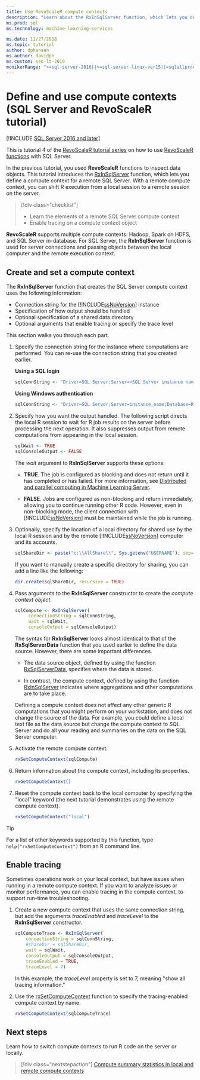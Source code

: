 ```yaml
---
title: Use RevoScaleR compute contexts
description: "Learn about the RxInSqlServer function, which lets you define a compute context for a remote SQL Server."
ms.prod: sql
ms.technology: machine-learning-services

ms.date: 11/27/2018  
ms.topic: tutorial
author: dphansen
ms.author: davidph
ms.custom: seo-lt-2019
monikerRange: ">=sql-server-2016||>=sql-server-linux-ver15||=sqlallproducts-allversions"
---
```

# Define and use compute contexts (SQL Server and RevoScaleR tutorial)
[!INCLUDE [SQL Server 2016 and later](../../includes/applies-to-version/sqlserver2016.md)]

This is tutorial 4 of the [RevoScaleR tutorial series](deepdive-data-science-deep-dive-using-the-revoscaler-packages.md) on how to use [RevoScaleR functions](https://docs.microsoft.com/machine-learning-server/r-reference/revoscaler/revoscaler) with SQL Server.

In the previous tutorial, you used **RevoScaleR** functions to inspect data objects. This tutorial introduces the [RxInSqlServer](https://docs.microsoft.com/machine-learning-server/r-reference/revoscaler/rxinsqlserver) function, which lets you define a compute context for a remote SQL Server. With a remote compute context, you can shift R execution from a local session to a remote session on the server. 

> [!div class="checklist"]
> * Learn the elements of a remote SQL Server compute context
> * Enable tracing on a compute context object

**RevoScaleR** supports multiple compute contexts: Hadoop, Spark on HDFS, and SQL Server in-database. For SQL Server, the **RxInSqlServer** function is used for server connections and passing objects between the local computer and the remote execution context.

## Create and set a compute context

The **RxInSqlServer** function that creates the SQL Server compute context uses the following information:

+ Connection string for the [!INCLUDE[ssNoVersion](../../includes/ssnoversion-md.md)] instance
+ Specification of how output should be handled
+ Optional specification of a shared data directory
+ Optional arguments that enable tracing or specify the trace level

This section walks you through each part.

1. Specify the connection string for the instance where computations are performed. You can re-use the connection string that you created earlier.

    **Using a SQL login**

    ```R
    sqlConnString <- "Driver=SQL Server;Server=<SQL Server instance name>; Database=<database name>;Uid=<SQL user nme>;Pwd=<password>"
      ```

    **Using Windows authentication**

    ```R
    sqlConnString <- "Driver=SQL Server;Server=instance_name;Database=RevoDeepDive;Trusted_Connection=True"
    ```
    
2. Specify how you want the output handled. The following script directs the local R session to wait for R job results on the server before processing the next operation. It also suppresses output from remote computations from appearing in the local session.
  
    ```R
    sqlWait <- TRUE
    sqlConsoleOutput <- FALSE
    ```
  
    The *wait* argument to **RxInSqlServer** supports these options:
  
    -   **TRUE**. The job is configured as blocking and does not return until it has completed or has failed.  For more information, see [Distributed and parallel computing in Machine Learning Server](https://docs.microsoft.com/machine-learning-server/r/how-to-revoscaler-distributed-computing).
  
    -   **FALSE**. Jobs are configured as non-blocking and return immediately, allowing you to continue running other R code. However, even in non-blocking mode, the client connection with [!INCLUDE[ssNoVersion](../../includes/ssnoversion-md.md)] must be maintained while the job is running.

3. Optionally, specify the location of a local directory for shared use by the local R session and by the remote [!INCLUDE[ssNoVersion](../../includes/ssnoversion-md.md)] computer and its accounts.

    ```R
    sqlShareDir <- paste("c:\\AllShare\\", Sys.getenv("USERNAME"), sep="")
    ```
    
   If you want to manually create a specific directory for sharing, you can add a line like the following:

    ```R
    dir.create(sqlShareDir, recursive = TRUE)
    ```

4. Pass arguments to the **RxInSqlServer** constructor to create the *compute context object*.

    ```R
    sqlCompute <- RxInSqlServer(  
         connectionString = sqlConnString,
         wait = sqlWait,
         consoleOutput = sqlConsoleOutput)
    ```
    
    The syntax for **RxInSqlServer** looks almost identical to that of the **RxSqlServerData** function that you used earlier to define the data source. However, there are some important differences.
      
    - The data source object, defined by using the function [RxSqlServerData](https://docs.microsoft.com/machine-learning-server/r-reference/revoscaler/rxsqlserverdata), specifies where the data is stored.
    
    - In contrast, the compute context, defined by using the function [RxInSqlServer](https://docs.microsoft.com/machine-learning-server/r-reference/revoscaler/rxinsqlserver) indicates where aggregations and other computations are to take place.
    
    Defining a compute context does not affect any other generic R computations that you might perform on your workstation, and does not change the source of the data. For example, you could define a local text file as the data source but change the compute context to SQL Server and do all your reading and summaries on the data on the SQL Server computer.

5. Activate the remote compute context.

    ```R
    rxSetComputeContext(sqlCompute)
    ```

6. Return information about the compute context, including its properties.

    ```R
    rxGetComputeContext()
    ```

7. Reset the compute context back to the local computer by specifying the "local" keyword (the next tutorial demonstrates using the remote compute context).

    ```R
    rxSetComputeContext("local")
    ```

> [!Tip]
> For a list of other keywords supported by this function, type `help("rxSetComputeContext")` from an R command line.

## Enable tracing

Sometimes operations work on your local context, but have issues when running in a remote compute context. If you want to analyze issues or monitor performance, you can enable tracing in the compute context, to support run-time troubleshooting.

1. Create a new compute context that uses the same connection string, but add the arguments *traceEnabled* and *traceLevel* to the **RxInSqlServer** constructor.

    ```R
    sqlComputeTrace <- RxInSqlServer(
        connectionString = sqlConnString,
        #shareDir = sqlShareDir,
        wait = sqlWait,
        consoleOutput = sqlConsoleOutput,
        traceEnabled = TRUE,
        traceLevel = 7)
    ```
  
   In this example, the *traceLevel* property is set to 7, meaning "show all tracing information."

2. Use the [rxSetComputeContext](https://docs.microsoft.com/machine-learning-server/r-reference/revoscaler/rxsetcomputecontext) function to specify the tracing-enabled compute context by name.

    ```R
    rxSetComputeContext(sqlComputeTrace)
    ```

## Next steps

Learn how to switch compute contexts to run R code on the server or locally.

> [!div class="nextstepaction"]
> [Compute summary statistics in local and remote compute contexts](../../machine-learning/tutorials/deepdive-create-and-run-r-scripts.md)